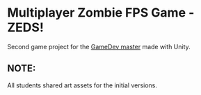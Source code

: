 # Multiplayer Zombie FPS Game - ZEDS!
Second game project for the [GameDev master](https://informatica.iesvalledeljerteplasencia.es/videojuegos/) made with Unity.

## NOTE:
All students shared art assets for the initial versions.
